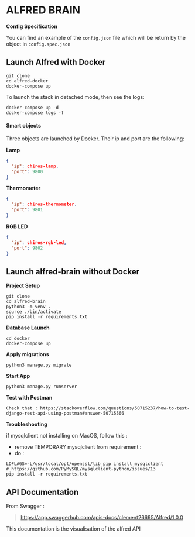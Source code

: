 # ALFRED BRAIN

__Config Specification__

You can find an example of the `config.json` file which will be return by the object in `config.spec.json`

## Launch Alfred with Docker

```
git clone
cd alfred-docker
docker-compose up
```

To launch the stack in detached mode, then see the logs:
```
docker-compose up -d
docker-compose logs -f
```

#### Smart objects

Three objects are launched by Docker. Their ip and port are the following:

__Lamp__
```json
{
  "ip": chiros-lamp,
  "port": 9800
}
```
__Thermometer__
```json
{
  "ip": chiros-thermometer,
  "port": 9801
}
```
__RGB LED__
```json
{
  "ip": chiros-rgb-led,
  "port": 9802
}
```

## Launch alfred-brain without Docker

__Project Setup__
```
git clone
cd alfred-brain
python3 -m venv .
source ./bin/activate
pip install -r requirements.txt
```

__Database Launch__
```
cd docker
docker-compose up
```

__Apply migrations__
```
python3 manage.py migrate
```

__Start App__
```
python3 manage.py runserver
```

__Test with Postman__
```
Check that : https://stackoverflow.com/questions/50715237/how-to-test-django-rest-api-using-postman#answer-50715566
```

__Troubleshooting__

if mysqlclient not installing on MacOS, follow this :
- remove TEMPORARY mysqlclient from requirement :
- do :
```
LDFLAGS=-L/usr/local/opt/openssl/lib pip install mysqlclient 
# https://github.com/PyMySQL/mysqlclient-python/issues/13
pip install -r requirements.txt
```
## API Documentation

From Swagger : 
> https://app.swaggerhub.com/apis-docs/clement26695/Alfred/1.0.0

This documentation is the visualisation of the alfred API

